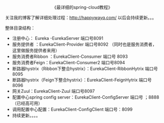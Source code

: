 <center>《最详细的spring-cloud教程》</center>

关注我的博客了解详细处理过程：http://happywayq.com/   以后会持续更新。。。

整体目录结构：

- 注册中心： Eureka -EurekaServer   端口号8091
- 服务提供者 ：EurekaClient-Provider  端口号8092 （同时也是服务消费者，这里做服务提供者来用）
- 服务消费者Ribbon ：EurekaClient-Consumer  端口号 8093
- 服务消费者Feign：EurekaClient-Consumer2  端口号8094
- 断路器hystrix（Ribbon下整合hystrix）：EurekaClient-RibbonHytrix  端口号8095
- 断路器hystrix（Feign下整合hystrix）：EurekaClient-FeignHytrix  端口号8096 
- 网关Zuul：EurekaClient-Zuul  端口号8097
- 配置中心spring config server：EurekaClient-ConfigServer 端口号 ；8888（已经高可用）
- 调用配置中心配置：EurekaClient-ConfigClient 端口号：8099
- 持续更新。。。。
